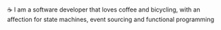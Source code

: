 :coffee: I am a software developer that loves coffee and bicycling, with an affection for state machines, event sourcing and functional programming

<a rel="me" href="https://hachyderm.io/@escape"></a>
